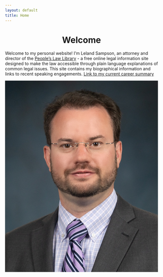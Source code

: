 ```yaml
---
layout: default
title: Home
---
```


<h1 align="center">Welcome</h1>

<div class="content-section">
    <p>Welcome to my personal website! I’m Leland Sampson, an attorney and director of the <a href="https://peoples-law.org">People’s Law Library</a> - a free online legal information site designed to make the law accessible through plain language explanations of common legal issues. This site contains my biographical information and links to recent speaking engagements.
	</ br>
	<a href="/files/C.L.Sampson-CV-2025-02.pdf">Link to my current career summary</a></p>
    <img src="/images/sampson-headshot-small.jpg" alt="Leland Sampson" class="profile-image">
</div>
